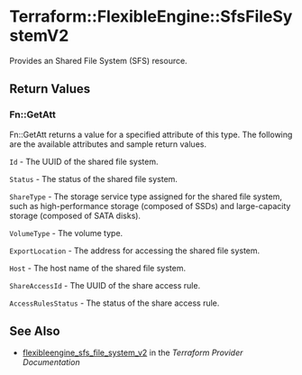 # Terraform::FlexibleEngine::SfsFileSystemV2

Provides an Shared File System (SFS) resource.

## Return Values

### Fn::GetAtt

Fn::GetAtt returns a value for a specified attribute of this type. The following are the available attributes and sample return values.

`Id` - The UUID of the shared file system.

`Status` - The status of the shared file system.

`ShareType` - The storage service type assigned for the shared file system, such as high-performance storage (composed of SSDs) and large-capacity storage (composed of SATA disks).

`VolumeType` - The volume type.

`ExportLocation` - The address for accessing the shared file system.

`Host` - The host name of the shared file system.

`ShareAccessId` - The UUID of the share access rule.

`AccessRulesStatus` - The status of the share access rule.

## See Also

* [flexibleengine_sfs_file_system_v2](https://www.terraform.io/docs/providers/flexibleengine/r/sfs_file_system_v2.html) in the _Terraform Provider Documentation_
